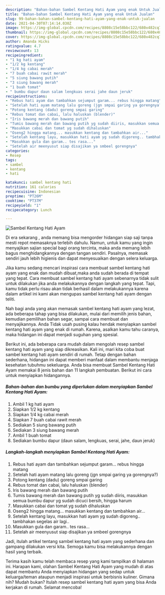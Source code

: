 ```yaml
---
description: "Bahan-bahan Sambel Kentang Hati Ayam yang enak Untuk Jualan"
title: "Bahan-bahan Sambel Kentang Hati Ayam yang enak Untuk Jualan"
slug: 99-bahan-bahan-sambel-kentang-hati-ayam-yang-enak-untuk-jualan
date: 2021-04-30T07:14:14.030Z
image: https://img-global.cpcdn.com/recipes/8808c15e58bbc122/680x482cq70/sambel-kentang-hati-ayam-foto-resep-utama.jpg
thumbnail: https://img-global.cpcdn.com/recipes/8808c15e58bbc122/680x482cq70/sambel-kentang-hati-ayam-foto-resep-utama.jpg
cover: https://img-global.cpcdn.com/recipes/8808c15e58bbc122/680x482cq70/sambel-kentang-hati-ayam-foto-resep-utama.jpg
author: Amanda Hicks
ratingvalue: 4.7
reviewcount: 13
recipeingredient:
- "1 kg hati ayam"
- "1/2 kg kentang"
- "1/4 kg cabai merah"
- "7 buah cabai rawit merah"
- "5 siung bawang putih"
- "3 siung bawang merah"
- "1 buah tomat"
- " bumbu dapur daun salam lengkuas serai jahe daun jeruk"
recipeinstructions:
- "Rebus hati ayam dan tambahkan sejumput garam... rebus hingga matang"
- "Setelah hati ayam matang lalu goreng (jgn smpai garing ya gorengnya?)"
- "Potong kentang (dadu) goreng smpai garing"
- "Rebus tomat dan cabai, lalu haluskan (blender)"
- "Iris bawang merah dan bawang putih"
- "Tumis bawang merah dan bawang putih yg sudah diiris, masukkan semua bumbu dapur yg sudah dicuci bersih, hingga harum"
- "Masukkan cabai dan tomat yg sudah dihaluskan"
- "Oseng2 hingga matang... masukkan kentang dan tambahkan air..."
- "Setelah kentang layu, masukkan hati ayam yg sudah digoreng.. tambhakan segelas air lagi.."
- "Masukkan gula dan garam.. tes rasa..."
- "Setelah air meenyusut siap disajikan ya smbeel gorengnya"
categories:
- Resep
tags:
- sambel
- kentang
- hati

katakunci: sambel kentang hati 
nutrition: 161 calories
recipecuisine: Indonesian
preptime: "PT26M"
cooktime: "PT37M"
recipeyield: "1"
recipecategory: Lunch

---
```



![Sambel Kentang Hati Ayam](https://img-global.cpcdn.com/recipes/8808c15e58bbc122/680x482cq70/sambel-kentang-hati-ayam-foto-resep-utama.jpg)

Di era  sekarang , anda memang bisa mengorder hidangan siap saji tanpa mesti repot memasaknya terlebih dahulu. Namun, untuk kamu yang ingin menyajikan sajian special bagi orang tercinta, maka anda memang lebih bagus menghidangkannya dengan tangan sendiri. Pasalnya, memasak sendiri jauh lebih higienis dan dapat menyesuaikan dengan selera keluarga.

Jika kamu sedang mencari inspirasi cara membuat sambel kentang hati ayam yang enak dan mudah dibuat,maka anda sudah berada di tempat yang tepat. Cara membuat sambel kentang hati ayam  sebenarnya tidak sulit untuk dilakukan jika anda melakukannya dengan langkah yang tepat. Tapi, kamu tidak perlu risau akan tidak berhasil dalam melakukannya 
karena dalam artikel ini kami akan mengupas sambel kentang hati ayam dengan teliti.  



Nah bagi anda yang akan memasak sambel kentang hati ayam yang lezat, ada beberapa tahap yang bisa dilakukan, mulai dari memilih jenis bahan, kemudian pemilihan bahan segar, sampai cara membuat dan menyajikannya. Anda Tidak usah pusing kalau hendak menyiapkan sambel kentang hati ayam yang enak di rumah. Karena, asalkan kamu  tahu caranya, maka hidangan ini dapat menjadi suguhan yang spesial.

Berikut ini, ada beberapa cara mudah dalam mengolah resep sambel kentang hati ayam yang siap dikreasikan. Kali ini, mari kita coba buat sambel kentang hati ayam sendiri di rumah. Tetap dengan bahan sederhana, hidangan ini dapat memberi manfaat dalam membantu menjaga kesehatan tubuhmu sekeluarga. Anda bisa membuat Sambel Kentang Hati Ayam memakai 8 jenis bahan dan 11 langkah pembuatan. Berikut ini cara untuk menyiapkan hidangannya.

<!--inarticleads1-->

##### Bahan-bahan dan bumbu yang diperlukan dalam menyiapkan Sambel Kentang Hati Ayam:

1. Ambil 1 kg hati ayam
1. Siapkan 1/2 kg kentang
1. Siapkan 1/4 kg cabai merah
1. Siapkan 7 buah cabai rawit merah
1. Sediakan 5 siung bawang putih
1. Sediakan 3 siung bawang merah
1. Ambil 1 buah tomat
1. Sediakan  bumbu dapur (daun salam, lengkuas, serai, jahe, daun jeruk)




<!--inarticleads2-->

##### Langkah-langkah menyiapkan Sambel Kentang Hati Ayam:

1. Rebus hati ayam dan tambahkan sejumput garam... rebus hingga matang
1. Setelah hati ayam matang lalu goreng (jgn smpai garing ya gorengnya?)
1. Potong kentang (dadu) goreng smpai garing
1. Rebus tomat dan cabai, lalu haluskan (blender)
1. Iris bawang merah dan bawang putih
1. Tumis bawang merah dan bawang putih yg sudah diiris, masukkan semua bumbu dapur yg sudah dicuci bersih, hingga harum
1. Masukkan cabai dan tomat yg sudah dihaluskan
1. Oseng2 hingga matang... masukkan kentang dan tambahkan air...
1. Setelah kentang layu, masukkan hati ayam yg sudah digoreng.. tambhakan segelas air lagi..
1. Masukkan gula dan garam.. tes rasa...
1. Setelah air meenyusut siap disajikan ya smbeel gorengnya




Jadi, itulah artikel tentang  sambel kentang hati ayam  yang sederhana dan gampang dilakukan versi kita. Semoga kamu bisa melakukannya dengan hasil yang terbaik. 

Terima kasih kamu telah membaca resep yang kami tampilkan di halaman ini. Harapan kami, olahan  Sambel Kentang Hati Ayam yang mudah di atas dapat membantu Anda menyiapkan hidangan yang sedap untuk keluarga/teman ataupun menjadi inspirasi untuk berbisnis kuliner. Gimana nih? Mudah bukan? Itulah resep sambel kentang hati ayam yang bisa Anda kerjakan di rumah. Selamat mencoba!

